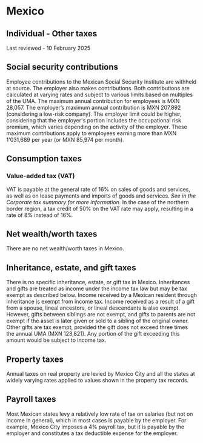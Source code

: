 # Mexico
## Individual - Other taxes
Last reviewed - 10 February 2025
## Social security contributions
Employee contributions to the Mexican Social Security Institute are withheld at source. The employer also makes contributions. Both contributions are calculated at varying rates and subject to various limits based on multiples of the UMA.
The maximum annual contribution for employees is MXN 28,057. The employer’s maximum annual contribution is MXN 207,892 (considering a low-risk company). The employer limit could be higher, considering that the employer's portion includes the occupational risk premium, which varies depending on the activity of the employer. These maximum contributions apply to employees earning more than MXN 1'031,689 per year (or MXN 85,974 per month).
## Consumption taxes
### Value-added tax (VAT)
VAT is payable at the general rate of 16% on sales of goods and services, as well as on lease payments and imports of goods and services. _See in the Corporate tax summary for more information_.
In the case of the northern border region, a tax credit of 50% on the VAT rate may apply, resulting in a rate of 8% instead of 16%.
## Net wealth/worth taxes
There are no net wealth/worth taxes in Mexico.
## Inheritance, estate, and gift taxes
There is no specific inheritance, estate, or gift tax in Mexico. Inheritances and gifts are treated as income under the income tax law but may be tax exempt as described below.
Income received by a Mexican resident through inheritance is exempt from income tax.
Income received as a result of a gift from a spouse, lineal ancestors, or lineal descendants is also exempt. However, gifts between siblings are not exempt, and gifts to parents are not exempt if the asset is later given or sold to a sibling of the original owner.
Other gifts are tax exempt, provided the gift does not exceed three times the annual UMA (MXN 123,821). Any portion of the gift exceeding this amount would be subject to income tax.
## Property taxes
Annual taxes on real property are levied by Mexico City and all the states at widely varying rates applied to values shown in the property tax records. 
## Payroll taxes
Most Mexican states levy a relatively low rate of tax on salaries (but not on income in general), which in most cases is payable by the employer. For example, Mexico City imposes a 4% payroll tax, but it is payable by the employer and constitutes a tax deductible expense for the employer.
